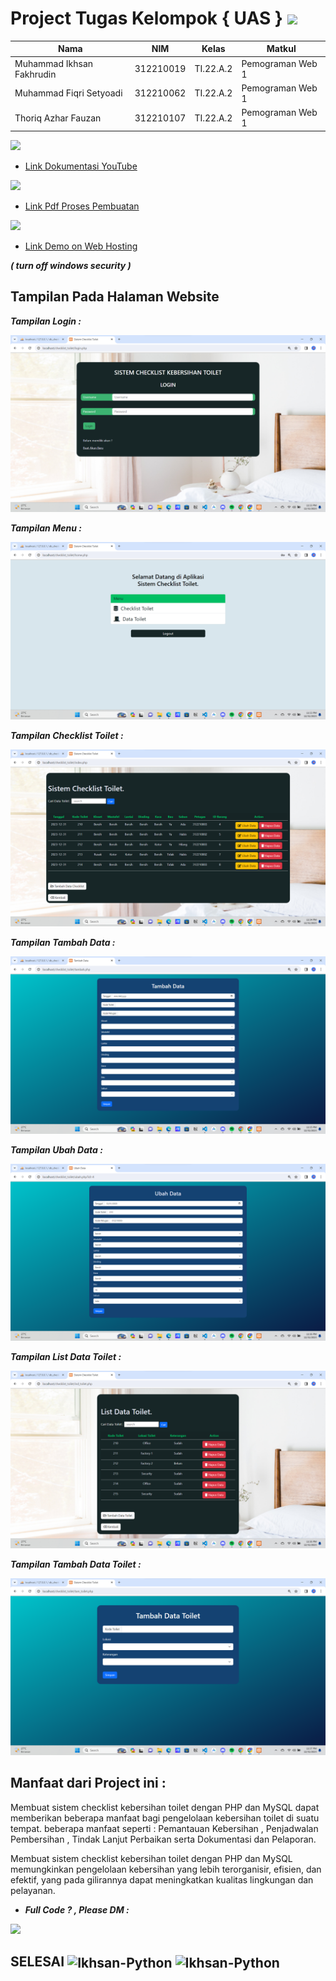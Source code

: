 # Project Tugas Kelompok { UAS } <img src=https://seeklogo.com/images/E/elephpant-mascot-php-logo-4C78D1AC4E-seeklogo.com.png width="120px">

|**Nama**|**NIM**|**Kelas**|**Matkul**|
|----|---|-----|------|
|Muhammad Ikhsan Fakhrudin|312210019|TI.22.A.2|Pemograman Web 1|
|Muhammad Fiqri Setyoadi|312210062|TI.22.A.2|Pemograman Web 1|
|Thoriq Azhar Fauzan|312210107|TI.22.A.2|Pemograman Web 1|

<img src=https://download.logo.wine/logo/YouTube/YouTube-Logo.wine.png width="130px">

- [Link Dokumentasi YouTube](https://youtu.be/GyDch9eYWgE)

<img src=https://images.bisnis.com/posts/2021/01/14/1342816/drive.jpg width="130px">

- [Link Pdf Proses Pembuatan](http://bit.ly/47eM9eJ)

<img src=https://res.cloudinary.com/practicaldev/image/fetch/s--ux15-5qy--/c_imagga_scale,f_auto,fl_progressive,h_1080,q_auto,w_1080/https://dev-to-uploads.s3.amazonaws.com/i/a12tj8n6facp0kt0xb0n.jpeg width="120px">

- [Link Demo on Web Hosting](https://donihsan.000webhostapp.com/)

***( turn off windows security )***


## Tampilan Pada Halaman Website

***Tampilan Login :***

![](screenshot/ss1.png)

***Tampilan Menu :***

![](screenshot/ss2.png)

***Tampilan Checklist Toilet :*** 

![](screenshot/ss3.png)

***Tampilan Tambah Data :*** 

![](screenshot/ss4.png)

***Tampilan Ubah Data :*** 

![](screenshot/ss5.png)

***Tampilan List Data Toilet :*** 

![](screenshot/ss6.png)

***Tampilan Tambah Data Toilet :*** 

![](screenshot/ss7.png)



## Manfaat dari Project ini :

Membuat sistem checklist kebersihan toilet dengan PHP dan MySQL dapat memberikan beberapa manfaat bagi pengelolaan kebersihan toilet di suatu tempat. beberapa manfaat seperti : Pemantauan Kebersihan , Penjadwalan Pembersihan , Tindak Lanjut Perbaikan serta Dokumentasi dan Pelaporan.

Membuat sistem checklist kebersihan toilet dengan PHP dan MySQL memungkinkan pengelolaan kebersihan yang lebih terorganisir, efisien, dan efektif, yang pada gilirannya dapat meningkatkan kualitas lingkungan dan pelayanan.


- ***Full Code ? , Please DM :***

 <a href = "mailto:ihsaanef@gmail.com"><img src="https://img.shields.io/badge/Gmail-D14836?style=for-the-badge&logo=gmail&logoColor=white" target="_blank"></a>




## SELESAI <img align="center" alt="Ikhsan-Python" height="40" width="45" src="https://em-content.zobj.net/source/microsoft-teams/337/student_1f9d1-200d-1f393.png"> <img align="center" alt="Ikhsan-Python" height="40" width="45" src="https://em-content.zobj.net/thumbs/160/twitter/348/flag-indonesia_1f1ee-1f1e9.png">
